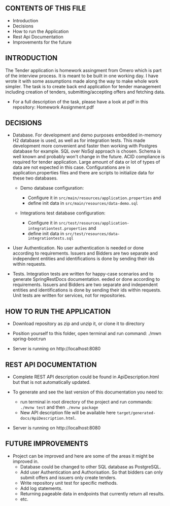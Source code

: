 CONTENTS OF THIS FILE
---------------------

 * Introduction
 * Decisions
 * How to run the Application
 * Rest Api Documentation
 * Improvements for the future
 
 INTRODUCTION
 ------------
 
 The Tender application is homework assingment from Omero which is part of the interview process. 
 It is meant to be built in one working day. I have wrote it with some assumptions made along the way
 to make whole work simpler. The task is to create back end application for tender management including creation of tenders,
 submitting/accepting offers and fetching data.
 
  * For a full description of the task, please have a look at pdf in this repository:
    Homework Assignment.pdf
    
DECISIONS
------------
 
 * Database. For development and demo purposes embedded in-memory H2 database is used, as well as for integration tests. 
 This made development more convenient and faster then working with Postgres database for example. 
 SQL over NoSql approach is chosen. Schema is well known and probably won't change in the future. ACID compliance is required for tender application. Large amount of data or lot of types of data are not expected in this case.
 Configurations are in application.properties files and there are scripts to initialize data for these two databases. 
 
    * Demo database configuration: 
        * Configure it in `src/main/resources/application.properties` and 
        * define init data in `src/main/resources/data-demo.sql`
    
    * Integrations test database configuration: 
       * Configure it in `src/test/resources/application-integrationtest.properties` and 
       * define init data in `src/test/resources/data-integrationtests.sql`

 * User Authentication. No user authentication is needed or done according to requirements. Issuers and Bidders are two separate and independent entities and identifications is done by sending their ids within requests.
 
 * Tests. Integration tests are written for happy-case scenarios and to generate SpringRestDocs documentation. eeded or done according to requirements. Issuers and Bidders are two separate and independent entities and identifications is done by sending their ids within requests.
 Unit tests are written for services, not for repositories.
 
 
 
 HOW TO RUN THE APPLICATION
 ------------
  
  * Download repository as zip and unzip it, or clone it to directory
 
  * Position yourself to this folder, open terminal and run command: ./mwn spring-boot:run
  
  * Server is running on http://localhost:8080
  
  
 REST API DOCUMENTATION
 ------------
    
   * Complete REST API description could be found in ApiDescription.html but that is not automatically updated.
    
    
   * To generate and see the last version of this documentation you need to:
        * run terminal in root directory of the project and run commands:
        `./mvnw test` and then `./mvnw package`
        * New API description file will be available here `target/generated-docs/ApiDescription.html`.
    
   * Server is running on http://localhost:8080
  
 FUTURE IMPROVEMENTS
 ------------
   * Project can be improved and here are some of the areas it might be improved in.
     * Database could be changed to other SQL database as PostgreSQL.
     * Add user Authentication and Authorisation. So that bidders can only submit offers and issuers only create tenders.
     * Write repository unit test for specific methods.
     * Add log statements.
     * Returning pageable data in endpoints that currently return all results.
     * etc.